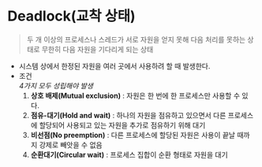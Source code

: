 # Deadlock(교착 상태)
> 두 개 이상의 프로세스나 스레드가 서로 자원을 얻지 못해 다음 처리를 못하는 상태로 무한히 다음 자원을 기다리게 되는 상태

- 시스템 상에서 한정된 자원을 여러 곳에서 사용하려 할 때 발생한다. 
- 조건<br>
  *4가지 모두 성립해야 발생*
  1. **상호 배제(Mutual exclusion)** : 자원은 한 번에 한 프로세스만 사용할 수 있다. 
  2. **점유-대기(Hold and wait)** : 하나의 자원을 점유하고 있으면서 다른 프로세스에 할당되어 사용되고 있는 자원을 추가로 점유하기 위해 대기
  3. **비선점(No preemption)** : 다른 프로세스에 할당된 자원은 사용이 끝날 때까지 강제로 빼앗을 수 없음
  4. **순환대기(Circular wait)** : 프로세스 집합이 순환 형태로 자원을 대기